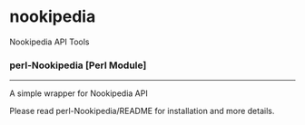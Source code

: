 # nookipedia
Nookipedia API Tools

### perl-Nookipedia [Perl Module]
---
A simple wrapper for Nookipedia API

Please read perl-Nookipedia/README for installation and more details.
